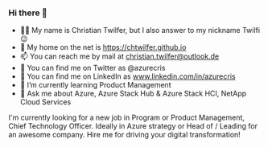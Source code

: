 ### Hi there 👋

- 👩‍💻 My name is Christian Twilfer, but I also answer to my nickname Twilfi 😉
- 🔗 My home on the net is https://chtwilfer.github.io
- 📫 You can reach me by mail at christian.twilfer@outlook.de
- 🐤 You can find me on Twitter as @azurecris
- 🐤 You can find me on LinkedIn as www.linkedin.com/in/azurecris
- 🌱 I’m currently learning Product Management
- 💬 Ask me about Azure, Azure Stack Hub & Azure Stack HCI, NetApp Cloud Services

I'm currently looking for a new job in Program or Product Management, Chief Technology Officer. Ideally in Azure strategy or Head of / Leading for an awesome company. Hire me for driving your digital transformation!

<!--
**chtwilfer/chtwilfer** is a ✨ _special_ ✨ repository because its `README.md` (this file) appears on your GitHub profile.

Here are some ideas to get you started:

- 🔭 I’m currently working on ...
- 🌱 I’m currently learning ...
- 👯 I’m looking to collaborate on ...
- 🤔 I’m looking for help with ...
- 💬 Ask me about ...
- 📫 How to reach me: ...
- 😄 Pronouns: ...
- ⚡ Fun fact: ...
-->
